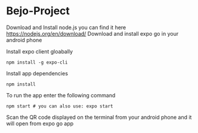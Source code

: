 # Bejo-Project
Download and Install node.js you can find it here https://nodejs.org/en/download/
Download and install expo go in your android phone

Install expo client gloabally

    npm install -g expo-cli 
  
 Install app dependencies
 
    npm install 

To run the app enter the following command 

    npm start # you can also use: expo start
  
Scan the QR code displayed on the terminal from your android phone and it will open from expo go app
